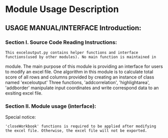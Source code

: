 # Module Usage Description


## USAGE MANUAL/INTERFACE Introduction:

### Section I. Source Code Reading Instructions:

	This exceloutput.py contains helper functions and interface functions(used by other modules). No main function is maintained in 
module. The main purpose of this module is providing an interface for users to modify an excel file. 
One algorithm in this module is to calculate total score of all rows and columns provided by creating an instance of class named 'exceloutput'
Three functions, 'addcorrelation', 'highlightarea', 'addborder' manipulate input coordinates and write correspond data to an exsiting excel file.
  

### Section II. Module usage (interface):

Special notice:

    'closeWorkbook' functions is required to be applied after modifying the excel file. Otherwise, the excel file will not be exported.
